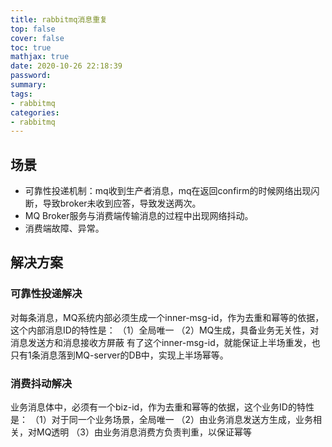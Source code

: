 ```yaml
---
title: rabbitmq消息重复
top: false
cover: false
toc: true
mathjax: true
date: 2020-10-26 22:18:39
password:
summary:
tags:
- rabbitmq
categories:
- rabbitmq
---
```


## 场景

- 可靠性投递机制：mq收到生产者消息，mq在返回confirm的时候网络出现闪断，导致broker未收到应答，导致发送两次。
- MQ Broker服务与消费端传输消息的过程中出现网络抖动。
- 消费端故障、异常。

## 解决方案

### 可靠性投递解决

对每条消息，MQ系统内部必须生成一个inner-msg-id，作为去重和幂等的依据，这个内部消息ID的特性是：
（1）全局唯一
（2）MQ生成，具备业务无关性，对消息发送方和消息接收方屏蔽
有了这个inner-msg-id，就能保证上半场重发，也只有1条消息落到MQ-server的DB中，实现上半场幂等。

### 消费抖动解决
业务消息体中，必须有一个biz-id，作为去重和幂等的依据，这个业务ID的特性是：
（1）对于同一个业务场景，全局唯一
（2）由业务消息发送方生成，业务相关，对MQ透明
（3）由业务消息消费方负责判重，以保证幂等